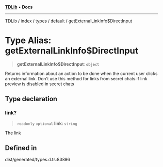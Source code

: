 [**TDLib**](../../../../../../README.md) • **Docs**

***

[TDLib](../../../../../../modules.md) / [index](../../../../../README.md) / [types](../../../README.md) / [default](../README.md) / getExternalLinkInfo$DirectInput

# Type Alias: getExternalLinkInfo$DirectInput

> **getExternalLinkInfo$DirectInput**: `object`

Returns information about an action to be done when the current user clicks an external link. Don't use this method for links from secret chats if link preview is disabled in secret chats

## Type declaration

### link?

> `readonly` `optional` **link**: `string`

The link

## Defined in

dist/generated/types.d.ts:83896
